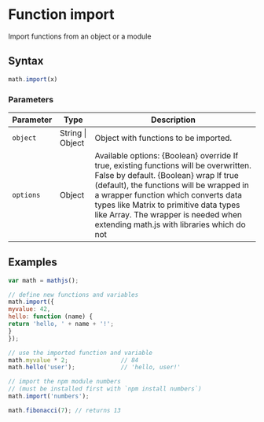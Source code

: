 # Function import

Import functions from an object or a module


## Syntax

```js
math.import(x)
```

### Parameters

Parameter | Type | Description
--------- | ---- | -----------
`object` | String &#124; Object | Object with functions to be imported.
`options` | Object | Available options: {Boolean} override If true, existing functions will be overwritten. False by default. {Boolean} wrap If true (default), the functions will be wrapped in a wrapper function which converts data types like Matrix to primitive data types like Array. The wrapper is needed when extending math.js with libraries which do not

## Examples

```js
var math = mathjs();

// define new functions and variables
math.import({
myvalue: 42,
hello: function (name) {
return 'hello, ' + name + '!';
}
});

// use the imported function and variable
math.myvalue * 2;               // 84
math.hello('user');             // 'hello, user!'

// import the npm module numbers
// (must be installed first with `npm install numbers`)
math.import('numbers');

math.fibonacci(7); // returns 13
```




<!-- Note: This file is automatically generated from source code comments. Changes made in this file will be overridden. -->
